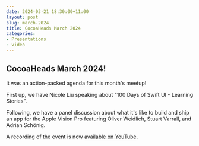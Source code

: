 ```yaml
---
date: 2024-03-21 18:30:00+11:00
layout: post
slug: march-2024
title: CocoaHeads March 2024
categories:
- Presentations
- video
---
```


## CocoaHeads March 2024!

It was an action-packed agenda for this month's meetup!

First up, we have Nicole Liu speaking about "100 Days of Swift UI - Learning Stories". 

Following, we have a panel discussion about what it's like to build and ship an app for the Apple Vision Pro featuring Oliver Weidlich, Stuart Varrall, and Adrian Schönig.

A recording of the event is now [available on YouTube](https://www.youtube.com/watch?v=e53ZLKfrAdM).